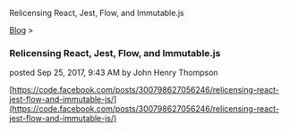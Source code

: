 Relicensing React, Jest, Flow, and Immutable.js 

[Blog](../z-blog-1.md)‎ > ‎

### Relicensing React, Jest, Flow, and Immutable.js

posted Sep 25, 2017, 9:43 AM by John Henry Thompson

  

[https://code.facebook.com/posts/300798627056246/relicensing-react-jest-flow-and-immutable-js/](https://code.facebook.com/posts/300798627056246/relicensing-react-jest-flow-and-immutable-js/)

